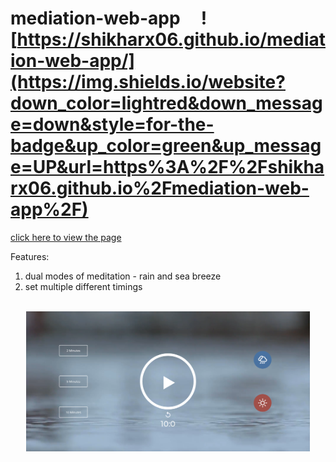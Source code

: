 # mediation-web-app &nbsp; &nbsp; ![https://shikharx06.github.io/mediation-web-app/](https://img.shields.io/website?down_color=lightred&down_message=down&style=for-the-badge&up_color=green&up_message=UP&url=https%3A%2F%2Fshikharx06.github.io%2Fmediation-web-app%2F)

[click here to view the page](https://shikharx06.github.io/mediation-web-app/)

Features:

1. dual modes of meditation - rain and sea breeze
2. set multiple different timings

<br>

<div align="center">
  <img src="Screenshot_2020-08-03 Audio App.png" width=90%>
</div>
